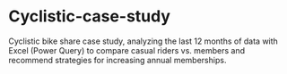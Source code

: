 # Cyclistic-case-study
Cyclistic bike share case study, analyzing the last 12 months of data with Excel (Power Query) to compare casual riders vs. members and recommend strategies for increasing annual memberships.
